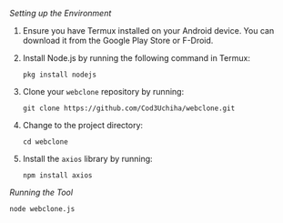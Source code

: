 *Setting up the Environment*
1. Ensure you have Termux installed on your Android device. You can download it from the Google Play Store or F-Droid.

2. Install Node.js by running the following command in Termux:
   ```
   pkg install nodejs
   ```

3. Clone your `webclone` repository by running:
   ```
   git clone https://github.com/Cod3Uchiha/webclone.git
   ```

4. Change to the project directory:
   ```
   cd webclone
   ```

5. Install the `axios` library by running:
   ```
   npm install axios
   ```

*Running the Tool*

```
node webclone.js
```

